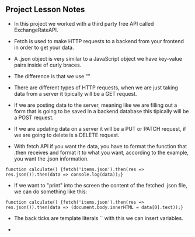 ## Project Lesson Notes

- In this project we worked with a third party free API called ExchangeRateAPI.

- Fetch is used to make HTTP requests to a backend from your frontend in order to get your data.

- A .json object is very similar to a JavaScript object we have key-value pairs inside of curly braces.

- The difference is that we use ""

- There are different types of HTTP requests, when we are just taking data from a server it tipically will be a GET request.

- If we are posting data to the server, meaning like we are filling out a form that is going to be saved in a backend database this tipically will be a POST request.

- If we are updating data on a server it will be a PUT or PATCH request, if we are going to delete is a DELETE request.

- With fetch API if you want the data, you have to format the function that .then receives and format it to what you want, according to the example, you want the .json information.

`function calculate() {fetch('items.json').then(res => res.json()).then(data => console.log(data));}`

- If we want to "print" into the screen the content of the fetched .json file, we can do something like this:

`function calculate() {fetch('items.json').then(res => res.json()).then(data => (document.body.innerHTML = data[0].text));}`

- The back ticks are template literals `` with this we can insert variables.

- 




